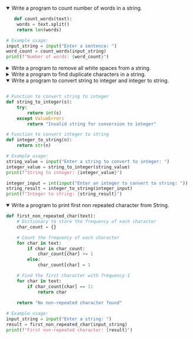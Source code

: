 <details open>
<summary>Write a program to count number of words in a string.</summary>
<p>

```python
   def count_words(text):
    words = text.split()
    return len(words)

# Example usage:
input_string = input("Enter a sentence: ")
word_count = count_words(input_string)
print(f"Number of words: {word_count}")

```

</p>
</details>
<details>
<summary>Write a program to remove all white spaces from a string.</summary>
<p>

```python
def remove_spaces(text):
    return text.replace(" ", "")

# Example usage:
input_string = input("Enter a string: ")
result = remove_spaces(input_string)
print(f"String without spaces: {result}")

```

</p>
</details>

<details>
<summary>Write a program to find duplicate characters in a string.</summary>
<p>

```python
def find_duplicates(text):
    # Create a dictionary to store the frequency of each character
    char_count = {}
    duplicates = []

    # Loop through each character in the string
    for char in text:
        if char in char_count:
            char_count[char] += 1
        else:
            char_count[char] = 1

    # Collect characters that appear more than once
    for char, count in char_count.items():
        if count > 1:
            duplicates.append(char)

    return duplicates

# Example usage:
input_string = input("Enter a string: ")
duplicates = find_duplicates(input_string)
print(f"Duplicate characters: {', '.join(duplicates)}")

```
</p>
</details>

<details open>
<summary>Write a program to convert string to integer and integer to string.</summary>
<p>

```python

# Function to convert string to integer
def string_to_integer(s):
    try:
        return int(s)
    except ValueError:
        return "Invalid string for conversion to integer"

# Function to convert integer to string
def integer_to_string(n):
    return str(n)

# Example usage:
string_value = input("Enter a string to convert to integer: ")
integer_value = string_to_integer(string_value)
print(f"String to integer: {integer_value}")

integer_input = int(input("Enter an integer to convert to string: "))
string_result = integer_to_string(integer_input)
print(f"Integer to string: {string_result}")

```
</p>
</details>
<details open>
<summary>Write a program to print first non repeated character from String.</summary>
<p>

```python
def first_non_repeated_char(text):
    # Dictionary to store the frequency of each character
    char_count = {}

    # Count the frequency of each character
    for char in text:
        if char in char_count:
            char_count[char] += 1
        else:
            char_count[char] = 1

    # Find the first character with frequency 1
    for char in text:
        if char_count[char] == 1:
            return char
    
    return "No non-repeated character found"

# Example usage:
input_string = input("Enter a string: ")
result = first_non_repeated_char(input_string)
print(f"First non-repeated character: {result}")

```
</p>
</details>
